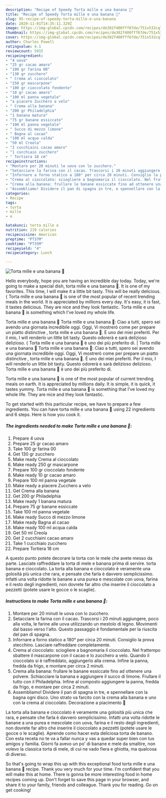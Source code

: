 ```yaml
---
description: "Recipe of Speedy Torta mille e una banana 🍌"
title: "Recipe of Speedy Torta mille e una banana 🍌"
slug: 95-recipe-of-speedy-torta-mille-e-una-banana
date: 2020-11-01T14:35:11.329Z
image: https://img-global.cpcdn.com/recipes/de302f400fff67de/751x532cq70/torta-mille-e-una-banana-🍌-recipe-main-photo.jpg
thumbnail: https://img-global.cpcdn.com/recipes/de302f400fff67de/751x532cq70/torta-mille-e-una-banana-🍌-recipe-main-photo.jpg
cover: https://img-global.cpcdn.com/recipes/de302f400fff67de/751x532cq70/torta-mille-e-una-banana-🍌-recipe-main-photo.jpg
author: Charles Powell
ratingvalue: 4.1
reviewcount: 5915
recipeingredient:
- "4 uova"
- "25 gr cacao amaro"
- "100 gr farina 00"
- "130 gr zucchero"
- " Crema al cioccolato"
- "250 gr mascarpone"
- "100 gr cioccolato fondente"
- "10 gr cacao amaro"
- "100 ml panna vegetale"
- "a piacere Zucchero a velo"
- " Crema alla banana"
- "200 gr Philadelphia"
- "1 banana matura"
- "75 gr banane essiccate"
- "100 ml panna vegetale"
- " Succo di mezzo limone"
- " Bagna al cacao"
- "100 ml acqua calda"
- "50 ml Creola"
- "2 cucchiaini cacao amaro"
- "1 cucchiaio zucchero"
- " Tortiera 18 cm"
recipeinstructions:
- "Montare per 20 minuti le uova con lo zucchero."
- "Setacciare la farina con il cacao. Trascorsi i 20 minuti aggiungere, poco alla volta, le farine alle uova utilizzando un mestolo di legno. Movimenti dal basso verso l&#39;alto. Questo passaggio è fondamentale per la riuscita del pan di spagna."
- "Infornare a forno statico a 180° per circa 20 minuti. Consiglio la prova stecchino. Lasciare raffreddare completamente."
- "Crema al cioccolato: sciogliere a bagnomaria il cioccolato. Nel frattempo sbattere il mascarpone con il cacao e lo zucchero a velo. Quando il cioccolato si è raffreddato, aggiungerlo alla crema. Infine la panna, fredda da frigo, e montare per circa 2 minuti."
- "Crema alla banana: frullare le banane essiccate fino ad ottenere una polvere. Schiacciare la banana e aggiungere il succo di limone. Frullare il tutto con il Philadelphia. Infine al composto aggiungere la panna, fredda da frigo, e montare per circa 2 minuti."
- "Assembliamo! Dividere il pan di spagna in tre, e spennellare con la bagna ogni disco. Uno strato va farcito con la crema alla banana e uno con la crema al cioccolato. Decorazione a piacimento 🥰"
categories:
- Recipe
tags:
- torta
- mille
- e

katakunci: torta mille e 
nutrition: 219 calories
recipecuisine: American
preptime: "PT37M"
cooktime: "PT35M"
recipeyield: "4"
recipecategory: Lunch

---
```



![Torta mille e una banana 🍌](https://img-global.cpcdn.com/recipes/de302f400fff67de/751x532cq70/torta-mille-e-una-banana-🍌-recipe-main-photo.jpg)

Hello everybody, hope you are having an incredible day today. Today, we're going to make a special dish, torta mille e una banana 🍌. It is one of my favorites. This time, I will make it a little bit tasty. This will be really delicious.
{
Torta mille e una banana 🍌 is one of the most popular of recent trending meals in the world. It is appreciated by millions every day. It's easy, it is fast, it tastes delicious. They are nice and they look fantastic. Torta mille e una banana 🍌 is something which I've loved my whole life.

Torta mille e una banana 🍌 Torta mille e una banana 🍌: Ciao a tutti, spero sei avendo una giornata incredibile oggi. Oggi, Vi mostrerò come per prepare un piatto distinctive , torta mille e una banana 🍌. È uno dei miei preferiti. Per il mio, I will renderlo un little bit tasty. Questo odorerà e sarà delizioso delizioso. { Torta mille e una banana 🍌 è uno dei più preferito di.
|
Torta mille e una banana 🍌 Torta mille e una banana 🍌: Ciao a tutti, spero sei avendo una giornata incredibile oggi. Oggi, Vi mostrerò come per prepare un piatto distinctive , torta mille e una banana 🍌. È uno dei miei preferiti. Per il mio, I will renderlo un little bit tasty. Questo odorerà e sarà delizioso delizioso.  Torta mille e una banana 🍌 è uno dei più preferito di.

Torta mille e una banana 🍌 is one of the most popular of current trending meals on earth. It is appreciated by millions daily. It is simple, it is quick, it tastes yummy. Torta mille e una banana 🍌 is something that I've loved my whole life. They are nice and they look fantastic.


To get started with this particular recipe, we have to prepare a few ingredients. You can have torta mille e una banana 🍌 using 22 ingredients and 6 steps. Here is how you cook it.

<!--inarticleads1-->

##### The ingredients needed to make Torta mille e una banana 🍌:

1. Prepare 4 uova
1. Prepare 25 gr cacao amaro
1. Take 100 gr farina 00
1. Get 130 gr zucchero
1. Make ready  Crema al cioccolato
1. Make ready 250 gr mascarpone
1. Prepare 100 gr cioccolato fondente
1. Make ready 10 gr cacao amaro
1. Prepare 100 ml panna vegetale
1. Make ready a piacere Zucchero a velo
1. Get  Crema alla banana
1. Get 200 gr Philadelphia
1. Make ready 1 banana matura
1. Prepare 75 gr banane essiccate
1. Take 100 ml panna vegetale
1. Make ready  Succo di mezzo limone
1. Make ready  Bagna al cacao
1. Make ready 100 ml acqua calda
1. Get 50 ml Creola
1. Get 2 cucchiaini cacao amaro
1. Take 1 cucchiaio zucchero
1. Prepare  Tortiera 18 cm


A questo punto potete decorare la torta con le mele che avete messo da parte. Lasciate raffreddare la torta di mele e banana prima di servire. torta banana e cioccolato. La torta alla banana e cioccolato è veramente una golosità più unica che rara, e pensate che farla è davvero semplicissimo. Infatti una volta ridotte le banane a una purea e mescolate con uova, farina e il resto degli ingredienti, non dovrete far altro che inserire il cioccolato a pezzetti (potete usare le gocce o le scaglie). 

<!--inarticleads2-->

##### Instructions to make Torta mille e una banana 🍌:

1. Montare per 20 minuti le uova con lo zucchero.
1. Setacciare la farina con il cacao. Trascorsi i 20 minuti aggiungere, poco alla volta, le farine alle uova utilizzando un mestolo di legno. Movimenti dal basso verso l&#39;alto. Questo passaggio è fondamentale per la riuscita del pan di spagna.
1. Infornare a forno statico a 180° per circa 20 minuti. Consiglio la prova stecchino. Lasciare raffreddare completamente.
1. Crema al cioccolato: sciogliere a bagnomaria il cioccolato. Nel frattempo sbattere il mascarpone con il cacao e lo zucchero a velo. Quando il cioccolato si è raffreddato, aggiungerlo alla crema. Infine la panna, fredda da frigo, e montare per circa 2 minuti.
1. Crema alla banana: frullare le banane essiccate fino ad ottenere una polvere. Schiacciare la banana e aggiungere il succo di limone. Frullare il tutto con il Philadelphia. Infine al composto aggiungere la panna, fredda da frigo, e montare per circa 2 minuti.
1. Assembliamo! Dividere il pan di spagna in tre, e spennellare con la bagna ogni disco. Uno strato va farcito con la crema alla banana e uno con la crema al cioccolato. Decorazione a piacimento 🥰


La torta alla banana e cioccolato è veramente una golosità più unica che rara, e pensate che farla è davvero semplicissimo. Infatti una volta ridotte le banane a una purea e mescolate con uova, farina e il resto degli ingredienti, non dovrete far altro che inserire il cioccolato a pezzetti (potete usare le gocce o le scaglie). Aprende como hacer esta deliciosa torta de banano. Con esta receta no te va a fallar nunca y vas a quedar super bien con tus amigos y familia. Giorni fa avevo un po&#39; di banane e mele da smaltire, non volevo la classica torta di mele, di cui ne vado fiera e ghiotta, ma qualcosa di diverso. 

So that's going to wrap this up with this exceptional food torta mille e una banana 🍌 recipe. Thank you very much for your time. I'm confident that you will make this at home. There is gonna be more interesting food in home recipes coming up. Don't forget to save this page in your browser, and share it to your family, friends and colleague. Thank you for reading. Go on get cooking!
